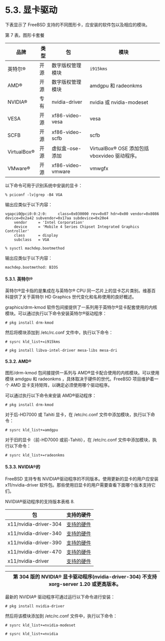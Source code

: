 # 5.3. 显卡驱动


下表显示了 FreeBSD 支持的不同图形卡，应安装的软件包以及相应的模块。

第 7 表。图形卡套餐

| 品牌         | 类型   | 包                | 模块                                           |
| -------------- | -------- | ------------------- | ------------------------------------------------ |
| 英特尔®     | 开源   | 数字版权管理模块  | `i915kms`                                               |
| AMD®        | 开源   | 数字版权管理模块  | amdgpu 和 radeonkms                            |
| NVIDIA®     | 专有 | nvidia-driver     | nvidia 或 nvidia-modeset                       |
| VESA         | 开源   | xf86-video-vesa    | vesa                                           |
| SCFB         | 开源   | xf86-video-scfb   | scfb                                        |
| VirtualBox® | 开源   | 虚拟盒-ose-添加   | VirtualBox® OSE 添加包括 vboxvideo 驱动程序。 |
| VMware®     | 开源   | xf86-video-vmware | vmwgfx                                         |

以下命令可用于识别系统中安装的显卡：

```
% pciconf -lv|grep -B4 VGA
```

输出应类似于以下内容：

```
vgapci0@pci0:0:2:0:     class=0x030000 rev=0x07 hdr=0x00 vendor=0x8086 device=0x2a42 subvendor=0x17aa subdevice=0x20e4
    vendor     = 'Intel Corporation'
    device     = 'Mobile 4 Series Chipset Integrated Graphics Controller'
    class      = display
    subclass   = VGA
```

```
% sysctl machdep.bootmethod
```

输出应类似于以下内容：

```
machdep.bootmethod: BIOS
```

#### 5.3.1. 英特尔®

英特尔®显卡指的是集成在与英特尔® CPU 同一芯片上的显卡芯片类别。维基百科提供了关于英特尔 HD Graphics 世代变化和名称使用的良好概述。

graphics/drm-kmod 软件包间接提供了一系列用于英特尔®显卡配套使用的内核模块。可以通过执行以下命令安装英特尔®驱动程序：

```
# pkg install drm-kmod
```

然后将模块添加到 /etc/rc.conf 文件中，执行以下命令：

```
# sysrc kld_list+=i915kms
```

```
# pkg install libva-intel-driver mesa-libs mesa-dri
```

#### 5.3.2. AMD®

图形/drm-kmod 包间接提供一系列与 AMD®显卡配合使用的内核模块。可以使用模块 amdgpu 和 radeonkms ，具体取决于硬件的世代。FreeBSD 项目维护着一个 AMD 显卡支持矩阵，以确定必须使用哪个驱动程序。

可以通过执行以下命令来安装 AMD®驱动程序：

```
# pkg install drm-kmod
```

对于后-HD7000 或 Tahiti 显卡，在 /etc/rc.conf 文件中添加模块，执行以下命令：

```
# sysrc kld_list+=amdgpu
```

对于旧的显卡（前-HD7000 或前-Tahiti），在 /etc/rc.conf 文件中添加模块，执行以下命令：

```
# sysrc kld_list+=radeonkms
```

#### 5.3.3. NVIDIA®的

FreeBSD 支持专有 NVIDIA®驱动程序的不同版本。使用更新的显卡的用户应安装 x11/nvidia-driver 软件包。那些使用旧显卡的用户需要查看下面哪个版本支持它们。

NVIDIA®驱动程序的支持版本表格 8.

| 包                      | 支持的硬件 |
| ------------------------- | ------------ |
| x11/nvidia-driver-304   | [ 支持的硬件](https://www.nvidia.com/Download/driverResults.aspx/123712/en-us/)           |
| x11/nvidia-driver-340   | [ 支持的硬件](https://www.nvidia.com/Download/driverResults.aspx/156167/en-us/)           |
| x11/nvidia-driver-390 | [ 支持的硬件](https://www.nvidia.com/Download/driverResults.aspx/191122/en-us/)           |
| x11/nvidia-driver-470 | [ 支持的硬件](https://www.nvidia.com/Download/driverResults.aspx/194639/en-us/)           |
| x11/nvidia-driver     | [ 支持的硬件](https://www.nvidia.com/Download/driverResults.aspx/210651/en-us/)           |

|  | 第 304 版的 NVIDIA® 显卡驱动程序(nvidia-driver-304) 不支持 xorg-server 1.20 或更高版本。 |
| -- | ------------------------------------------------------------------------------------------- |

最新的 NVIDIA® 驱动程序可通过运行以下命令进行安装：

```
# pkg install nvidia-driver
```

然后将该模块添加到 /etc/rc.conf 文件中，执行以下命令：

```
# sysrc kld_list+=nvidia-modeset
```

```
# sysrc kld_list+=nvidia
```
